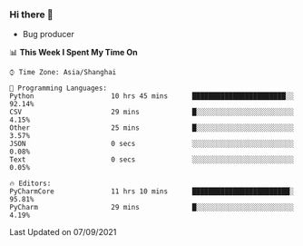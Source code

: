 ### Hi there 👋
* Bug producer
<!--START_SECTION:waka-->
📊 **This Week I Spent My Time On** 

```text
⌚︎ Time Zone: Asia/Shanghai

💬 Programming Languages: 
Python                   10 hrs 45 mins      ███████████████████████░░   92.14% 
CSV                      29 mins             █░░░░░░░░░░░░░░░░░░░░░░░░   4.15% 
Other                    25 mins             █░░░░░░░░░░░░░░░░░░░░░░░░   3.57% 
JSON                     0 secs              ░░░░░░░░░░░░░░░░░░░░░░░░░   0.08% 
Text                     0 secs              ░░░░░░░░░░░░░░░░░░░░░░░░░   0.05%

🔥 Editors: 
PyCharmCore              11 hrs 10 mins      ████████████████████████░   95.81% 
PyCharm                  29 mins             █░░░░░░░░░░░░░░░░░░░░░░░░   4.19%

```


 Last Updated on 07/09/2021
<!--END_SECTION:waka-->
